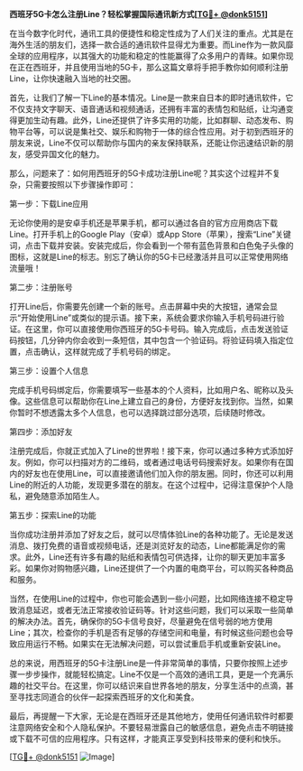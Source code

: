 **西班牙5G卡怎么注册Line？轻松掌握国际通讯新方式[[TG💪+ @donk5151](https://t.me/s/donk5151)]**

在当今数字化时代，通讯工具的便捷性和稳定性成为了人们关注的重点。尤其是在海外生活的朋友们，选择一款合适的通讯软件显得尤为重要。而Line作为一款风靡全球的应用程序，以其强大的功能和稳定的性能赢得了众多用户的青睐。如果你现在正在西班牙，并且使用当地的5G卡，那么这篇文章将手把手教你如何顺利注册Line，让你快速融入当地的社交圈。

首先，让我们了解一下Line的基本情况。Line是一款来自日本的即时通讯软件，它不仅支持文字聊天、语音通话和视频通话，还拥有丰富的表情包和贴纸，让沟通变得更加生动有趣。此外，Line还提供了许多实用的功能，比如群聊、动态发布、购物平台等，可以说是集社交、娱乐和购物于一体的综合性应用。对于初到西班牙的朋友来说，Line不仅可以帮助你与国内的亲友保持联系，还能让你迅速结识新的朋友，感受异国文化的魅力。

那么，问题来了：如何用西班牙的5G卡成功注册Line呢？其实这个过程并不复杂，只需要按照以下步骤操作即可：

第一步：下载Line应用

无论你使用的是安卓手机还是苹果手机，都可以通过各自的官方应用商店下载Line。打开手机上的Google Play（安卓）或App Store（苹果），搜索“Line”关键词，点击下载并安装。安装完成后，你会看到一个带有蓝色背景和白色兔子头像的图标，这就是Line的标志。别忘了确认你的5G卡已经激活并且可以正常使用网络流量哦！

第二步：注册账号

打开Line后，你需要先创建一个新的账号。点击屏幕中央的大按钮，通常会显示“开始使用Line”或类似的提示语。接下来，系统会要求你输入手机号码进行验证。在这里，你可以直接使用你西班牙的5G卡号码。输入完成后，点击发送验证码按钮，几分钟内你会收到一条短信，其中包含一个验证码。将验证码填入指定位置，点击确认，这样就完成了手机号码的绑定。

第三步：设置个人信息

完成手机号码绑定后，你需要填写一些基本的个人资料，比如用户名、昵称以及头像。这些信息可以帮助你在Line上建立自己的身份，方便好友找到你。当然，如果你暂时不想透露太多个人信息，也可以选择跳过部分选项，后续随时修改。

第四步：添加好友

注册完成后，你就正式加入了Line的世界啦！接下来，你可以通过多种方式添加好友。例如，你可以扫描对方的二维码，或者通过电话号码搜索好友。如果你有在国内的好友也在使用Line，可以直接邀请他们加入你的朋友圈。同时，你还可以利用Line的附近的人功能，发现更多潜在的朋友。在这个过程中，记得注意保护个人隐私，避免随意添加陌生人。

第五步：探索Line的功能

当你成功注册并添加了好友之后，就可以尽情体验Line的各种功能了。无论是发送消息、拨打免费的语音或视频电话，还是浏览好友的动态，Line都能满足你的需求。此外，Line还有许多有趣的贴纸和表情包可供选择，让你的聊天更加丰富多彩。如果你对购物感兴趣，Line还提供了一个内置的电商平台，可以购买各种商品和服务。

当然，在使用Line的过程中，你也可能会遇到一些小问题，比如网络连接不稳定导致消息延迟，或者无法正常接收验证码等。针对这些问题，我们可以采取一些简单的解决办法。首先，确保你的5G卡信号良好，尽量避免在信号弱的地方使用Line；其次，检查你的手机是否有足够的存储空间和电量，有时候这些问题也会导致应用运行不畅。如果实在无法解决问题，可以尝试重启手机或重新安装Line。

总的来说，用西班牙的5G卡注册Line是一件非常简单的事情，只要你按照上述步骤一步步操作，就能轻松搞定。Line不仅是一个高效的通讯工具，更是一个充满乐趣的社交平台。在这里，你可以结识来自世界各地的朋友，分享生活中的点滴，甚至寻找志同道合的伙伴一起探索西班牙的文化和美食。

最后，再提醒一下大家，无论是在西班牙还是其他地方，使用任何通讯软件时都要注意网络安全和个人隐私保护。不要轻易泄露自己的敏感信息，避免点击不明链接或下载不可信的应用程序。只有这样，才能真正享受到科技带来的便利和快乐。

[[TG💪+ @donk5151](https://t.me/s/donk5151) ![Image](https://i.postimg.cc/rwNCRYN7/Snipaste-2025-04-30-17-27-05.png)]